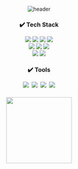 <!--타이틀 부분-->
<div align="center">

  ![header](https://capsule-render.vercel.app/api?type=cylinder&color=323837&height=150&section=header&text=Chasyuss&fontColor=ffffff&fontSize=70&animation=fadeIn&fontAlignY=55)
</div>

<!--내용 부분-->
<h3 align="center"> ✔️ Tech Stack </h3>
<div align="center">
  <img src="https://img.shields.io/badge/react-20232a.svg?style=for-the-badge&logo=react&logoColor=61DAFB" />
  <img src="https://img.shields.io/badge/HTML-E34F26.svg?style=for-the-badge&logo=html5&logoColor=FFFFFF" />
  <img src="https://img.shields.io/badge/CSS-1572B6.svg?style=for-the-badge&logo=css3&logoColor=FFFFFF" />
  <img src="https://img.shields.io/badge/JavaScript-F7DF1E.svg?style=for-the-badge&logo=javascript&logoColor=FFFFFF" />
  <br />
  <img src="https://img.shields.io/badge/C-A8B9CC.svg?style=for-the-badge&logo=c&logoColor=FFFFFF" />
  <img src="https://img.shields.io/badge/styled--components-DB7093?style=for-the-badge&logo=styled-components&logoColor=ffd35b" />
  <img src="https://img.shields.io/badge/tailwindcss-%2338B2AC.svg?style=for-the-badge&logo=tailwind-css&logoColor=white" />
    <br />
  <img src="https://img.shields.io/badge/typescript-%23007ACC.svg?style=for-the-badge&logo=typescript&logoColor=white" />
  <img src="https://img.shields.io/badge/Next.js-black?style=for-the-badge&logo=next.js&logoColor=white" />
</div>

<h3 align="center"> ✔️ Tools </h3>
<div align="center">
  <img src="https://img.shields.io/badge/git-F05033.svg?style=for-the-badge&logo=git&logoColor=white" />&nbsp
  <img src="https://img.shields.io/badge/github-181717.svg?style=for-the-badge&logo=github&logoColor=white" />&nbsp
  <img src="https://img.shields.io/badge/Notion-F3F3F3.svg?style=for-the-badge&logo=notion&logoColor=black" />&nbsp
  <img src="https://img.shields.io/badge/vercel-%23000000.svg?style=for-the-badge&logo=vercel&logoColor=white" />
</div>

<h3 align="center"></h3>
<div align="center">
<a href="https://github.com/Chasyuss"><img align="center" style="height:180px" src="https://github-readme-stats.vercel.app/api/top-langs/?username=Chasyuss&layout=compact&theme=swift&hide_border=true" /></a> 
</div>

